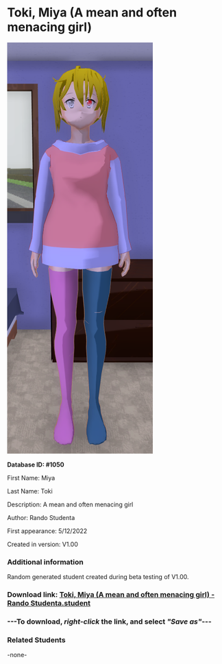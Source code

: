 # Toki, Miya (A mean and often menacing girl)

<img src="../../Files/Images/Toki, Miya (A mean and often menacing girl).png" title="Toki, Miya (A mean and often menacing girl) - Rando Studenta">

**Database ID: #1050**

First Name: Miya

Last Name: Toki

Description: A mean and often menacing girl

Author: Rando Studenta

First appearance: 5/12/2022

Created in version: V1.00

### Additional information

Random generated student created during beta testing of V1.00.

### Download link: <a href="https://raw.githubusercontent.com/Arbiter1223/Daigaku-Gurashi-Custom-Students/master/Files/Student%20Files/Toki%2C%20Miya%20(A%20mean%20and%20often%20menacing%20girl)%20-%20Rando%20Studenta.student">Toki, Miya (A mean and often menacing girl) - Rando Studenta.student</a>

### ---**To download, _right-click_ the link, and select _"Save as"_**---

### Related Students

-none-
